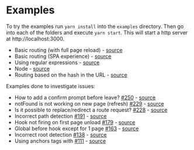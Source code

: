 # Examples

To try the examples run `yarn install` into the `examples` directory. Then go into each of the folders and execute `yarn start`. This will start a http server at http://localhost:3000.

* Basic routing (with full page reload) - [source](./basic)
* Basic routing (SPA experience) - [source](./basic-spa)
* Using regular expressions - [source](./regexp)
* Node - [source](./node)
* Routing based on the hash in the URL - [source](./hash)

Examples done to investigate issues:

* How to add a confirm prompt before leave? [#250](https://github.com/krasimir/navigo/issues/250) - [source](./250)
* notFound is not working on new page (refresh) [#229](https://github.com/krasimir/navigo/issues/229) - [source](./229)
* Is it possible to replace/redirect a route request? [#228](https://github.com/krasimir/navigo/issues/228) - [source](./228)
* Incorrect path detection [#191](https://github.com/krasimir/navigo/issues/191) - [source](./191)
* Hook not firing on first page unload [#179](https://github.com/krasimir/navigo/issues/179) - [source](./179)
* Global before hook except for 1 page [#163](https://github.com/krasimir/navigo/issues/163) - [source](./163)
* Incorrect root detection [#138](https://github.com/krasimir/navigo/issues/138) - [source](./138)
* Using anchors tags with [#111](https://github.com/krasimir/navigo/issues/111) - [source](./111)